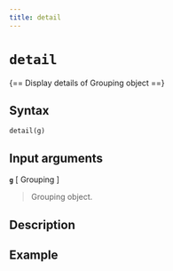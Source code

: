 ```yaml
---
title: detail
---
```


# `detail`

{== Display details of Grouping object ==}


## Syntax

    detail(g)


## Input arguments

__`g`__ [ Grouping ]
> 
> Grouping object.
> 


## Description


## Example


